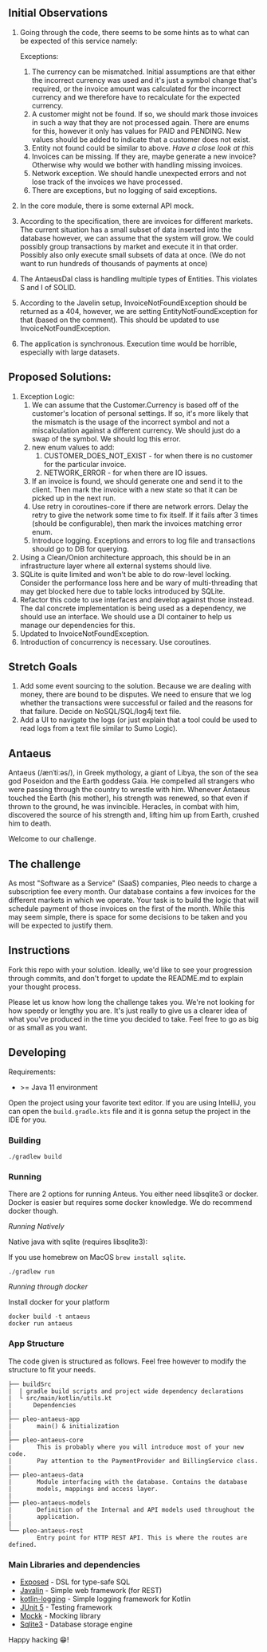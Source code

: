 ## Initial Observations

1. Going through the code, there seems to be some hints as to what can be expected of this service namely:

    Exceptions:
    1. The currency can be mismatched. Initial assumptions are that either the incorrect currency was used and it's just a symbol change that's required, or the invoice amount was calculated for the incorrect currency and we therefore have to recalculate for the expected currency.
    2. A customer might not be found. If so, we should mark those invoices in such a way that they are not processed again.
       There are enums for this, however it only has values for PAID and PENDING. New values should be added to indicate that a customer does not exist.
    3. Entity not found could be similar to above. *Have a close look at this*
    4. Invoices can be missing. If they are, maybe generate a new invoice? Otherwise why would we bother with handling missing invoices.
    5. Network exception. We should handle unexpected errors and not lose track of the invoices we have processed.
    6. There are exceptions, but no logging of said exceptions.
2. In the core module, there is some external API mock. 
3. According to the specification, there are invoices for different markets. The current situation has a small subset of data inserted into the database however, we can assume that the system will grow. We could possibly group transactions by market and execute it in that order. Possibly also only execute small subsets of data at once. (We do not want to run hundreds of thousands of payments at once)
4. The AntaeusDal class is handling multiple types of Entities. This violates S and I of SOLID.  
5. According to the Javelin setup, InvoiceNotFoundException should be returned as a 404, however, we are setting EntityNotFoundException for that (based on the comment). This should be updated to use InvoiceNotFoundException.
6. The application is synchronous. Execution time would be horrible, especially with large datasets.

## Proposed Solutions:
1. Exception Logic: 
   1. We can assume that the Customer.Currency is based off of the customer's location of personal settings. If so, it's more likely that the mismatch is the usage of the incorrect symbol and not a miscalculation against a different currency. We should just do a swap of the symbol. We should log this error.
   2. new enum values to add:
      1. CUSTOMER_DOES_NOT_EXIST - for when there is no customer for the particular invoice.
      2. NETWORK_ERROR - for when there are IO issues.
   4. If an invoice is found, we should generate one and send it to the client. Then mark the invoice with a new state so that it can be picked up in the next run.
   5. Use retry in coroutines-core if there are network errors. Delay the retry to give the network some time to fix itself. If it fails after 3 times (should be configurable), then mark the invoices matching error enum.
   6. Introduce logging. Exceptions and errors to log file and transactions should go to DB for querying.
2. Using a Clean/Onion architecture approach, this should be in an infrastructure layer where all external systems should live.
3. SQLite is quite limited and won't be able to do row-level locking. Consider the performance loss here and be wary of multi-threading that may get blocked here due to table locks introduced by SQLite.
4. Refactor this code to use interfaces and develop against those instead. The dal concrete implementation is being used as a dependency, we should use an interface. We should use a DI container to help us manage our dependencies for this.
5. Updated to InvoiceNotFoundException.
6. Introduction of concurrency is necessary. Use coroutines.

## Stretch Goals
1. Add some event sourcing to the solution. Because we are dealing with money, there are bound to be disputes. We need to ensure that we log whether the transactions were successful or failed and the reasons for that failure. Decide on NoSQL/SQL/log4j text file.
2. Add a UI to navigate the logs (or just explain that a tool could be used to read logs from a text file similar to Sumo Logic).

## Antaeus

Antaeus (/ænˈtiːəs/), in Greek mythology, a giant of Libya, the son of the sea god Poseidon and the Earth goddess Gaia. He compelled all strangers who were passing through the country to wrestle with him. Whenever Antaeus touched the Earth (his mother), his strength was renewed, so that even if thrown to the ground, he was invincible. Heracles, in combat with him, discovered the source of his strength and, lifting him up from Earth, crushed him to death.

Welcome to our challenge.

## The challenge

As most "Software as a Service" (SaaS) companies, Pleo needs to charge a subscription fee every month. Our database contains a few invoices for the different markets in which we operate. Your task is to build the logic that will schedule payment of those invoices on the first of the month. While this may seem simple, there is space for some decisions to be taken and you will be expected to justify them.

## Instructions

Fork this repo with your solution. Ideally, we'd like to see your progression through commits, and don't forget to update the README.md to explain your thought process.

Please let us know how long the challenge takes you. We're not looking for how speedy or lengthy you are. It's just really to give us a clearer idea of what you've produced in the time you decided to take. Feel free to go as big or as small as you want.

## Developing

Requirements:
- \>= Java 11 environment

Open the project using your favorite text editor. If you are using IntelliJ, you can open the `build.gradle.kts` file and it is gonna setup the project in the IDE for you.

### Building

```
./gradlew build
```

### Running

There are 2 options for running Anteus. You either need libsqlite3 or docker. Docker is easier but requires some docker knowledge. We do recommend docker though.

*Running Natively*

Native java with sqlite (requires libsqlite3):

If you use homebrew on MacOS `brew install sqlite`.

```
./gradlew run
```

*Running through docker*

Install docker for your platform

```
docker build -t antaeus
docker run antaeus
```

### App Structure
The code given is structured as follows. Feel free however to modify the structure to fit your needs.
```
├── buildSrc
|  | gradle build scripts and project wide dependency declarations
|  └ src/main/kotlin/utils.kt 
|      Dependencies
|
├── pleo-antaeus-app
|       main() & initialization
|
├── pleo-antaeus-core
|       This is probably where you will introduce most of your new code.
|       Pay attention to the PaymentProvider and BillingService class.
|
├── pleo-antaeus-data
|       Module interfacing with the database. Contains the database 
|       models, mappings and access layer.
|
├── pleo-antaeus-models
|       Definition of the Internal and API models used throughout the
|       application.
|
└── pleo-antaeus-rest
        Entry point for HTTP REST API. This is where the routes are defined.
```

### Main Libraries and dependencies
* [Exposed](https://github.com/JetBrains/Exposed) - DSL for type-safe SQL
* [Javalin](https://javalin.io/) - Simple web framework (for REST)
* [kotlin-logging](https://github.com/MicroUtils/kotlin-logging) - Simple logging framework for Kotlin
* [JUnit 5](https://junit.org/junit5/) - Testing framework
* [Mockk](https://mockk.io/) - Mocking library
* [Sqlite3](https://sqlite.org/index.html) - Database storage engine

Happy hacking 😁!
